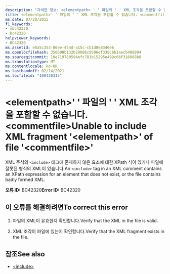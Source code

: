 ```yaml
---
description: "자세한 정보: <elementpath> ' ' 파일의 ' ' XML 조각을 포함할 수 없습니다 <commentfile> ."
title: <elementpath>' ' 파일의 ' ' XML 조각을 포함할 수 없습니다. <commentfile>
ms.date: 07/20/2015
f1_keywords:
- vbc42320
- bc42320
helpviewer_keywords:
- BC42320
ms.assetid: e8a5c353-86ee-454d-a15c-cb1d8e8346e6
ms.openlocfilehash: 350608b132b20086c9506ef338cbb1aecb408994
ms.sourcegitcommit: 10e719780594efc781b15295e499c66f316068b8
ms.translationtype: MT
ms.contentlocale: ko-KR
ms.lasthandoff: 02/14/2021
ms.locfileid: "100430315"
---
```

# <a name="unable-to-include-xml-fragment-elementpath-of-file-commentfile"></a><span data-ttu-id="5e362-103">\<elementpath>' ' 파일의 ' ' XML 조각을 포함할 수 없습니다. \<commentfile></span><span class="sxs-lookup"><span data-stu-id="5e362-103">Unable to include XML fragment '\<elementpath>' of file '\<commentfile>'</span></span>

<span data-ttu-id="5e362-104">XML 주석의 `<include>` 태그에 존재하지 않은 요소에 대한 XPath 식이 있거나 파일에 잘못된 형식의 XML이 있습니다.</span><span class="sxs-lookup"><span data-stu-id="5e362-104">An `<include>` tag in an XML comment contains an XPath expression for an element that does not exist, or the file contains badly formed XML.</span></span>  
  
 <span data-ttu-id="5e362-105">**오류 ID:** BC42320</span><span class="sxs-lookup"><span data-stu-id="5e362-105">**Error ID:** BC42320</span></span>  
  
## <a name="to-correct-this-error"></a><span data-ttu-id="5e362-106">이 오류를 해결하려면</span><span class="sxs-lookup"><span data-stu-id="5e362-106">To correct this error</span></span>  
  
1. <span data-ttu-id="5e362-107">파일의 XML이 유효한지 확인합니다.</span><span class="sxs-lookup"><span data-stu-id="5e362-107">Verify that the XML in the file is valid.</span></span>  
  
2. <span data-ttu-id="5e362-108">XML 조각이 파일에 있는지 확인합니다.</span><span class="sxs-lookup"><span data-stu-id="5e362-108">Verify that the XML fragment exists in the file.</span></span>  
  
## <a name="see-also"></a><span data-ttu-id="5e362-109">참조</span><span class="sxs-lookup"><span data-stu-id="5e362-109">See also</span></span>

- [\<include>](../language-reference/xmldoc/include.md)
